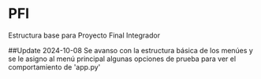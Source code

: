 # PFI
Estructura base para Proyecto Final Integrador

##Update 2024-10-08
Se avanso con la estructura básica de los menúes y se le asigno al menú principal algunas opciones de prueba para ver el comportamiento de 'app.py'
